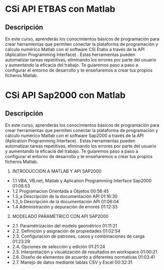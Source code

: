 # CSi API ETBAS con Matlab

## Descripción
En este curso, aprenderás los conocimientos básicos de programación para crear herramientas que permiten conectar la plataforma de programación y cálculo numérico Matlab con el software CSi Etabs a través de la API (Aplication Programming Interface) . Estas herramientas pueden automatizar tareas repetitivas, eliminando los errores por parte del usuario y aumentando la eficacia del trabajo. Te guiaremos paso a paso a configurar el entorno de desarrollo y te enseñaremos a crear tus propios ficheros Matlab.



# CSi API Sap2000 con Matlab

## Descripción

En este curso, aprenderás los conocimientos básicos de programación para crear herramientas que permiten conectar la plataforma de programación y cálculo numérico Matlab con el software Sap2000 a través de la API (Aplication Programming Interface) . Estas herramientas pueden automatizar tareas repetitivas, eliminando los errores por parte del usuario y aumentando la eficacia del trabajo. Te guiaremos paso a paso a configurar el entorno de desarrollo y te enseñaremos a crear tus propios ficheros Matlab.

1. INTRODUCCION A MATLAB Y API SAP2000
* 1.1 VBA, VB.net, Matlab y Aplication Programming Interface Sap2000 01:08:53
* 1.2 Programacion Orientada a Objetos 00:56:45
* 1.3_a Descripción de la documentación API 01:16:30
* 1.3_b Descripción de la documentación API 01:06:04
* 1.4 Administración y depuración de errores 01:12:33

2. MODELADO PARAMÉTRICO CON API SAP2000
* 2.1. Paramétrización del modelo geométrico 01:11:21
* 2.2. Definición y asignación de propiedades 01:02:54
* 2.3. Configuracion de patrones, casos y combinaciones de carga 01:23:29
* 2.4. Opciones de selección y edición 01:21:24
* 2.5. Interpretación y visualización de resultados en workspace 01:00:21
* 2.6. Diseño de elementos de acuerdo a diferentes normativas 01:03:41
* 2.7. Manejo de datos mediante tablas CSV y Excel 00:32:31
